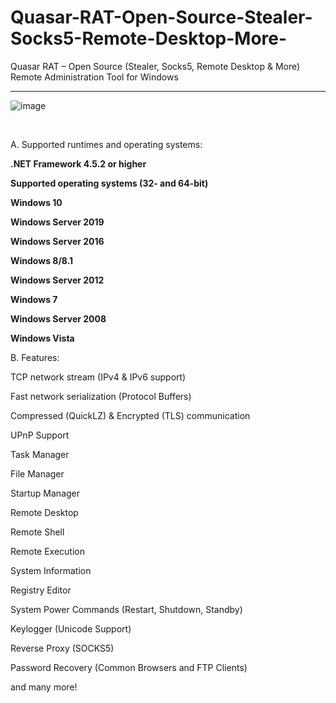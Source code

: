 # Quasar-RAT-Open-Source-Stealer-Socks5-Remote-Desktop-More-
Quasar RAT – Open Source (Stealer, Socks5, Remote Desktop &amp; More)
<br>
Remote Administration Tool for Windows

--------------------------------------------

![image](https://user-images.githubusercontent.com/120317751/222876860-d75c711f-01cf-4f9d-aba2-e965daa73bac.png)




<br>


A. Supported runtimes and operating systems:

<b>

.NET Framework 4.5.2 or higher

Supported operating systems (32- and 64-bit)

Windows 10

Windows Server 2019

Windows Server 2016

Windows 8/8.1

Windows Server 2012

Windows 7

Windows Server 2008

Windows Vista

</b>


B. Features:

TCP network stream (IPv4 & IPv6 support)

Fast network serialization (Protocol Buffers)

Compressed (QuickLZ) & Encrypted (TLS) communication

UPnP Support

Task Manager

File Manager

Startup Manager

Remote Desktop

Remote Shell

Remote Execution

System Information

Registry Editor

System Power Commands (Restart, Shutdown, Standby)

Keylogger (Unicode Support)

Reverse Proxy (SOCKS5)

Password Recovery (Common Browsers and FTP Clients)

and many more!
